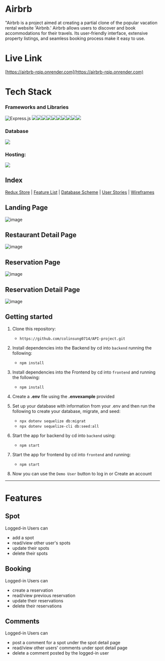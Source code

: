 # Airbrb
"Airbrb is a project aimed at creating a partial clone of the popular vacation rental website 'Airbnb.' Airbrb allows users to discover and book accommodations for their travels. Its user-friendly interface, extensive property listings, and seamless booking process make it easy to use.
# Live Link
[https://airbrb-rqip.onrender.com](https://airbrb-rqip.onrender.com)
# Tech Stack

### Frameworks and Libraries
![Express.js](https://img.shields.io/badge/express.js-%23404d59.svg?style=for-the-badge&logo=express&logoColor=%2361DAFB)
<img src="https://img.shields.io/badge/JavaScript-323330?style=for-the-badge&logo=javascript&logoColor=F7DF1E" /><img src="https://img.shields.io/badge/PostgreSQL-316192?style=for-the-badge&logo=postgresql&logoColor=white" /><img src="https://img.shields.io/badge/HTML5-E34F26?style=for-the-badge&logo=html5&logoColor=white" /><img src="https://img.shields.io/badge/CSS3-1572B6?style=for-the-badge&logo=css3&logoColor=white" /><img src="https://img.shields.io/badge/React-20232A?style=for-the-badge&logo=react&logoColor=61DAFB" /><img src="https://img.shields.io/badge/Redux-593D88?style=for-the-badge&logo=redux&logoColor=white" /><img src="https://img.shields.io/badge/Amazon_AWS-232F3E?style=for-the-badge&logo=amazon-aws&logoColor=white" /><img src="https://img.shields.io/badge/Render-46E3B7.svg?style=for-the-badge&logo=Render&logoColor=white" /><img src="https://img.shields.io/badge/GitHub-181717.svg?style=for-the-badge&logo=GitHub&logoColor=white" /><img src="https://img.shields.io/badge/Google%20Maps-4285F4?logo=googlemaps&logoColor=fff&style=for-the-badge" />

### Database
<img src="https://img.shields.io/badge/PostgreSQL-4169E1?logo=postgresql&logoColor=fff&style=for-the-badge"/>

### Hosting:
<img src="https://img.shields.io/badge/Render-46E3B7?logo=render&logoColor=000&style=for-the-badge" />


## Index
[Redux Store](https://github.com/colinsung0714/API-project/wiki/Redux-Store) |
[Feature List](https://github.com/colinsung0714/API-project/wiki/Features) |
[Database Scheme](https://github.com/colinsung0714/API-project/wiki/Database-Schema-and-Backend-Routes) |
[User Stories](https://github.com/colinsung0714/API-project/wiki/User-Stories) |
[Wireframes](https://github.com/colinsung0714/API-project/wiki/Wireframes)

## Landing Page
![image](https://github.com/colinsung0714/API-project/assets/99006739/0b7796b2-67a5-4492-a78a-26c2dbb59e97)


## Restaurant Detail Page
![image](https://github.com/colinsung0714/API-project/assets/99006739/30113939-c371-4dc6-89e8-27d0e1e580a8)

## Reservation Page
![image](https://github.com/colinsung0714/API-project/assets/99006739/7a7b9308-47f4-4891-bbf4-28930bcde372)


## Reservation Detail Page
![image](https://github.com/colinsung0714/API-project/assets/99006739/9baf35db-3af2-43f3-b88c-7ecaf9cfd6b1)


## Getting started
1. Clone this repository:
    * `https://github.com/colinsung0714/API-project.git`

2. Install dependencies into the Backend by cd into `backend` running the following:
    * `npm install`

3. Install dependencies into the Frontend by cd into `frontend` and running the following:
    * `npm install`

4. Create a **.env** file using the **.envexample** provided

5. Set up your database with information from your .env and then run the following to create your database, migrate, and seed:
    * `npx dotenv sequelize db:migrat`
    * `npx dotenv sequelize-cli db:seed:all`


6. Start the app for backend by cd into `backend` using:
    * `npm start`

7. Start the app for frontend by cd into `frontend` and running:
    * `npm start`

8. Now you can use the `Demo User` button to log in or Create an account

***

# Features

## Spot
Logged-in Users can
* add a spot
* read/view other user's spots
* update their spots
* delete their spots

## Booking
Logged-in Users can
* create a reservation
* read/view previous reservation
* update their reservations
* delete their reservations

## Comments
Logged-in Users can
* post a comment for a spot under the spot detail page
* read/view other users' comments under spot detail page
* delete a comment posted by the logged-in user


